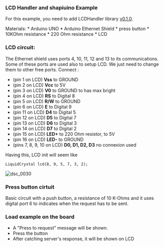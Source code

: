 ### LCD Handler and shapiuino Example

For this example, you need to add LCDHandler library [v0.1.0](https://github.com/jomaora/LCDHandler/releases/tag/v0.1.0).

Materials:
	* Arduino UNO
	* Arduino Ethernet Shield
	* press button
	* 10KOhm resistance
	* 220 Ohm resistance
	* LCD

### LCD circuit:

The Ethernet shield uses ports 4, 10, 11, 12 and 13 to its communications. Some of these ports are used also to setup LCD. We just need to change them to other free ports. Connect :

* (pin  1 on LCD) **Vss** to GROUND
* (pin  2 on LCD) **Vcc** to 5V 
* (pin  3 on LCD) **V0** to GROUND to has max bright 
* (pin  4 on LCD) **RS** to Digital 8 
* (pin  5 on LCD) **R/W** to GROUND 
* (pin  6 on LCD) **E** to Digital 9 
* (pin 11 on LCD) **D4** to Digital 5
* (pin 12 on LCD) **D5** to Digital 7
* (pin 13 on LCD) **D6** to Digital 3
* (pin 14 on LCD) **D7** to Digital 2
* (pin 15 on LCD) **LED+** to 220 Ohm resistor, to 5V
* (pin 16 on LCD) **LED-** to GROUND
* (pins 7, 8, 9, 10 on LCD) **D0, D1, D2, D3** no connexion used

Having this, LCD init will seem like

```
LiquidCrystal lcd(8, 9, 5, 7, 3, 2);
```

![dsc_0030](https://cloud.githubusercontent.com/assets/7602475/13378926/ccc83126-de16-11e5-8493-bcf8833cfca9.JPG)

### Press button cirtuit

Basic circuit with a push button, a resistance of 10 K-Ohms and it uses digital port 6 to indicates when the request has to be sent.

### Load example on the board

* A "Press to request" message will be shown.
* Press the button
* After catching server's response, it will be shown on LCD 

